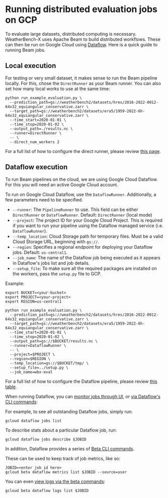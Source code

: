 # Running distributed evaluation jobs on GCP

To evaluate large datasets, distributed computing is necessary. WeatherBench-X uses Apache Beam to build distributed workflows. These can then be run on Google Cloud using [Dataflow](https://cloud.google.com/dataflow). Here is a quick guide to running Beam jobs.

## Local execution
For testing or very small dataset, it makes sense to run the Beam pipeline locally. For this, chose the `DirectRunner` as your Beam runner. You can also set how many local works to use at the same time:
```
python run_example_evaluation.py \
  --prediction_path=gs://weatherbench2/datasets/hres/2016-2022-0012-64x32_equiangular_conservative.zarr \
  --target_path=gs://weatherbench2/datasets/era5/1959-2022-6h-64x32_equiangular_conservative.zarr \
  --time_start=2020-01-01 \
  --time_stop=2020-01-02 \
  --output_path=./results.nc \
  --runner=DirectRunner \
  -- \
  --direct_num_workers 2
```
For a full list of how to configure the direct runner, please review [this page](https://beam.apache.org/documentation/runners/direct/).

## Dataflow execution

To run Beam pipelines on the cloud, we are using Google Cloud Dataflow. For this you will need an active Google Cloud account.

To run on Google Cloud Dataflow, use the `DataflowRunner`. Additionally, a few parameters need to be specified.

* `--runner`: The `PipelineRunner` to use. This field can be either `DirectRunner` or `DataflowRunner`.
  Default: `DirectRunner` (local mode)
* `--project`: The project ID for your Google Cloud Project. This is required if you want to run your pipeline using the
  Dataflow managed service (i.e. `DataflowRunner`).
* `--temp_location`: Cloud Storage path for temporary files. Must be a valid Cloud Storage URL, beginning with `gs://`.
* `--region`: Specifies a regional endpoint for deploying your Dataflow jobs. Default: `us-central1`.
* `--job_name`: The name of the Dataflow job being executed as it appears in Dataflow's jobs list and job details.
* `--setup_file`: To make sure all the required packages are installed on the workers, pass the `setup.py` file to GCP.

Example:
```
export BUCKET=<your-bucket>
export PROJECT=<your-project>
export REGION=us-central1

python run_example_evaluation.py \
  --prediction_path=gs://weatherbench2/datasets/hres/2016-2022-0012-64x32_equiangular_conservative.zarr \
  --target_path=gs://weatherbench2/datasets/era5/1959-2022-6h-64x32_equiangular_conservative.zarr \
  --time_start=2020-01-01 \
  --time_stop=2020-01-02 \
  --output_path=gs://$BUCKET/results.nc \
  --runner=DataflowRunner \
  -- \
  --project=$PROJECT \
  --region=$REGION \
  --temp_location=gs://$BUCKET/tmp/ \
  --setup_file=../setup.py \
  --job_name=wbx-eval
```

For a full list of how to configure the Dataflow pipeline, please review
[this table](https://cloud.google.com/dataflow/docs/reference/pipeline-options).

When running Dataflow, you
can [monitor jobs through UI](https://cloud.google.com/dataflow/docs/guides/using-monitoring-intf),
or [via Dataflow's CLI commands](https://cloud.google.com/dataflow/docs/guides/using-command-line-intf):

For example, to see all outstanding Dataflow jobs, simply run:

```shell
gcloud dataflow jobs list
```

To describe stats about a particular Dataflow job, run:

```shell
gcloud dataflow jobs describe $JOBID
```

In addition, Dataflow provides a series
of [Beta CLI commands](https://cloud.google.com/sdk/gcloud/reference/beta/dataflow).

These can be used to keep track of job metrics, like so:

```shell
JOBID=<enter job id here>
gcloud beta dataflow metrics list $JOBID --source=user
```

You can even [view logs via the beta commands](https://cloud.google.com/sdk/gcloud/reference/beta/dataflow/logs/list):

```shell
gcloud beta dataflow logs list $JOBID
```